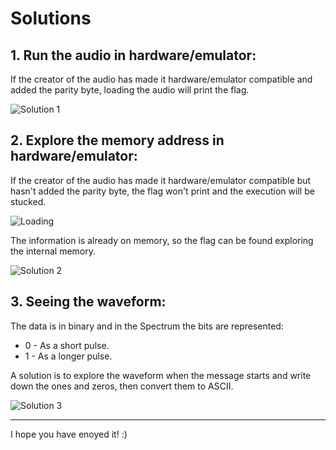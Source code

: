 # Solutions

## 1. Run the audio in hardware/emulator:

If the creator of the audio has made it hardware/emulator compatible and added the parity byte, loading the audio will print the flag.

![Solution 1](./img/solution_1.jpg)

## 2. Explore the memory address in hardware/emulator:

If the creator of the audio has made it hardware/emulator compatible but hasn't added the parity byte, the flag won't print and the execution will be stucked.

![Loading](./img/loading.gif)

The information is already on memory, so the flag can be found exploring the internal memory.

![Solution 2](./img/solution_2.jpg)

## 3. Seeing the waveform:

The data is in binary and in the Spectrum the bits are represented:

- 0 - As a short pulse.
- 1 - As a longer pulse.

A solution is to explore the waveform when the message starts and write down the ones and zeros, then convert them to ASCII.

![Solution 3](./img/solution_3.jpg)

---

I hope you have enoyed it! :)
